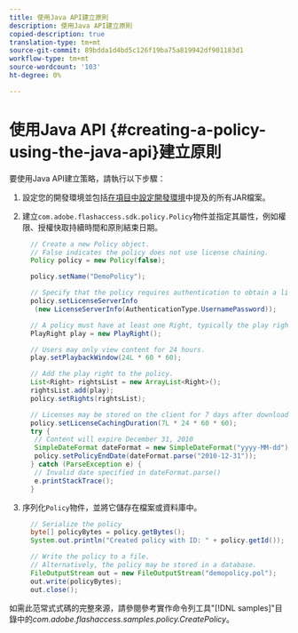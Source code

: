 ```yaml
---
title: 使用Java API建立原則
description: 使用Java API建立原則
copied-description: true
translation-type: tm+mt
source-git-commit: 89bdda1d4bd5c126f19ba75a819942df901183d1
workflow-type: tm+mt
source-wordcount: '103'
ht-degree: 0%

---
```



# 使用Java API {#creating-a-policy-using-the-java-api}建立原則

要使用Java API建立策略，請執行以下步驟：

1. 設定您的開發環境並包括[在項目中設定開發環境](../../aaxs-protecting-content/content-setting-up-the-sdk/content-setting-up-the-dev-env.md)中提及的所有JAR檔案。
1. 建立`com.adobe.flashaccess.sdk.policy.Policy`物件並指定其屬性，例如權限、授權快取持續時間和原則結束日期。

   ```java
     // Create a new Policy object.  
     // False indicates the policy does not use license chaining.  
     Policy policy = new Policy(false);  
   
     policy.setName("DemoPolicy");  
   
     // Specify that the policy requires authentication to obtain a license.  
     policy.setLicenseServerInfo  
      (new LicenseServerInfo(AuthenticationType.UsernamePassword));  
   
     // A policy must have at least one Right, typically the play right  
     PlayRight play = new PlayRight();  
   
     // Users may only view content for 24 hours.  
     play.setPlaybackWindow(24L * 60 * 60);  
   
     // Add the play right to the policy.  
     List<Right> rightsList = new ArrayList<Right>();  
     rightsList.add(play);  
     policy.setRights(rightsList);  
   
     // Licenses may be stored on the client for 7 days after downloading  
     policy.setLicenseCachingDuration(7L * 24 * 60 * 60);  
     try {  
      // Content will expire December 31, 2010  
      SimpleDateFormat dateFormat = new SimpleDateFormat("yyyy-MM-dd");  
      policy.setPolicyEndDate(dateFormat.parse("2010-12-31"));  
     } catch (ParseException e) {  
      // Invalid date specified in dateFormat.parse()  
      e.printStackTrace();  
     }
   ```

1. 序列化`Policy`物件，並將它儲存在檔案或資料庫中。

   ```java
     // Serialize the policy  
     byte[] policyBytes = policy.getBytes();  
     System.out.println("Created policy with ID: " + policy.getId());  
   
     // Write the policy to a file.   
     // Alternatively, the policy may be stored in a database.  
     FileOutputStream out = new FileOutputStream("demopolicy.pol");  
     out.write(policyBytes);  
     out.close();
   ```

如需此范常式式碼的完整來源，請參閱參考實作命令列工具&quot;[!DNL samples]&quot;目錄中的&#x200B;*com.adobe.flashaccess.samples.policy.CreatePolicy*。
